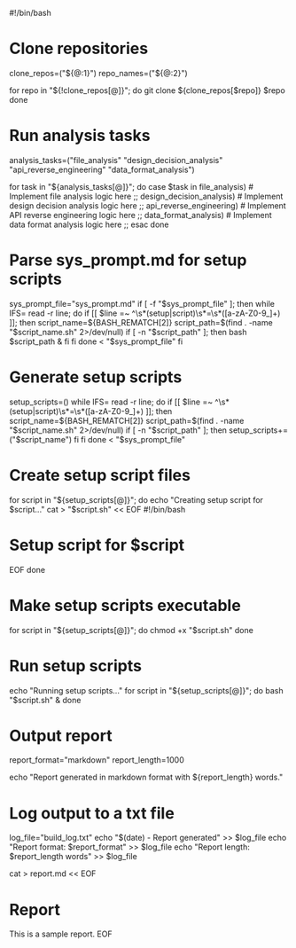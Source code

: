 #!/bin/bash

# Clone repositories
clone_repos=("${@:1}")
repo_names=("${@:2}")

for repo in "${!clone_repos[@]}"; do
  git clone ${clone_repos[$repo]} $repo
done

# Run analysis tasks
analysis_tasks=("file_analysis" "design_decision_analysis" "api_reverse_engineering" "data_format_analysis")

for task in "${analysis_tasks[@]}"; do
  case $task in
    file_analysis)
      # Implement file analysis logic here
      ;;
    design_decision_analysis)
      # Implement design decision analysis logic here
      ;;
    api_reverse_engineering)
      # Implement API reverse engineering logic here
      ;;
    data_format_analysis)
      # Implement data format analysis logic here
      ;;
  esac
done

# Parse sys_prompt.md for setup scripts
sys_prompt_file="sys_prompt.md"
if [ -f "$sys_prompt_file" ]; then
  while IFS= read -r line; do
    if [[ $line =~ ^\s*(setup|script)\s*=\s*([a-zA-Z0-9_]+) ]]; then
      script_name=${BASH_REMATCH[2]}
      script_path=$(find . -name "$script_name.sh" 2>/dev/null)
      if [ -n "$script_path" ]; then
        bash $script_path &
      fi
    fi
  done < "$sys_prompt_file"
fi

# Generate setup scripts
setup_scripts=()
while IFS= read -r line; do
  if [[ $line =~ ^\s*(setup|script)\s*=\s*([a-zA-Z0-9_]+) ]]; then
    script_name=${BASH_REMATCH[2]}
    script_path=$(find . -name "$script_name.sh" 2>/dev/null)
    if [ -n "$script_path" ]; then
      setup_scripts+=("$script_name")
    fi
  fi
done < "$sys_prompt_file"

# Create setup script files
for script in "${setup_scripts[@]}"; do
  echo "Creating setup script for $script..."
  cat > "$script.sh" << EOF
#!/bin/bash

# Setup script for $script

EOF
done

# Make setup scripts executable
for script in "${setup_scripts[@]}"; do
  chmod +x "$script.sh"
done

# Run setup scripts
echo "Running setup scripts..."
for script in "${setup_scripts[@]}"; do
  bash "$script.sh" &
done

# Output report
report_format="markdown"
report_length=1000

echo "Report generated in markdown format with ${report_length} words."

# Log output to a txt file
log_file="build_log.txt"
echo "$(date) - Report generated" >> $log_file
echo "Report format: $report_format" >> $log_file
echo "Report length: $report_length words" >> $log_file

cat > report.md << EOF
# Report
This is a sample report.
EOF
